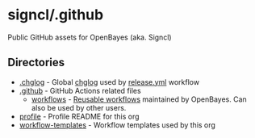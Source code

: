 # signcl/.github

Public GitHub assets for OpenBayes (aka. Signcl)

## Directories

- [.chglog](.chglog) - Global [chglog](https://github.com/git-chglog/git-chglog) used by [release.yml](.github/workflows/release.yml) workflow
- [.github](.github) - GitHub Actions related files
  - [workflows](.github/workflows) - [Reusable workflows](https://docs.github.com/en/actions/learn-github-actions/reusing-workflows) maintained by OpenBayes. Can also be used by other users.
- [profile](profile) - Profile README for this org
- [workflow-templates](workflow-templates) - Workflow templates used by this org
